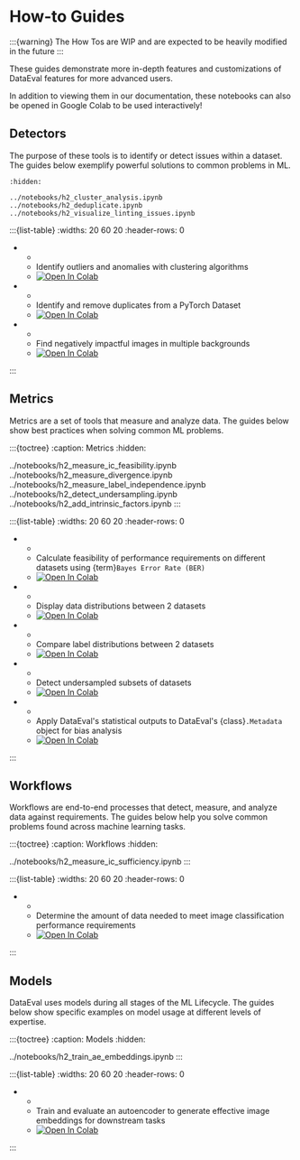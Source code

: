 # How-to Guides

:::{warning}
The How Tos are WIP and are expected to be heavily modified in the future
:::

These guides demonstrate more in-depth features and customizations of DataEval
features for more advanced users.

In addition to viewing them in our documentation, these notebooks can also be
opened in Google Colab to be used interactively!

## Detectors

The purpose of these tools is to identify or detect issues within a dataset.
The guides below exemplify powerful solutions to common problems in ML.

```{toctree}
:hidden:

../notebooks/h2_cluster_analysis.ipynb
../notebooks/h2_deduplicate.ipynb
../notebooks/h2_visualize_linting_issues.ipynb
```

:::{list-table}
:widths: 20 60 20
:header-rows: 0

- - [](../notebooks/h2_cluster_analysis.ipynb)
  - Identify outliers and anomalies with clustering algorithms
  - [![Open In Colab][colab-badge]][clst-colab]
- - [](../notebooks/h2_deduplicate.ipynb)
  - Identify and remove duplicates from a PyTorch Dataset
  - [![Open In Colab][colab-badge]][dupe-colab]
- - [](../notebooks/h2_visualize_linting_issues.ipynb)
  - Find negatively impactful images in multiple backgrounds
  - [![Open In Colab][colab-badge]][lint-colab]

:::

[clst-colab]: https://colab.research.google.com/github/aria-ml/dataeval/blob/v0.90.1/docs/source/notebooks/h2_cluster_analysis.ipynb
[dupe-colab]: https://colab.research.google.com/github/aria-ml/dataeval/blob/v0.90.1/docs/source/notebooks/h2_deduplicate.ipynb
[lint-colab]: https://colab.research.google.com/github/aria-ml/dataeval/blob/v0.90.1/docs/source/notebooks/h2_visualize_linting_issues.ipynb

## Metrics

Metrics are a set of tools that measure and analyze data.
The guides below show best practices when solving common ML problems.

:::{toctree}
:caption: Metrics
:hidden:

../notebooks/h2_measure_ic_feasibility.ipynb
../notebooks/h2_measure_divergence.ipynb
../notebooks/h2_measure_label_independence.ipynb
../notebooks/h2_detect_undersampling.ipynb
../notebooks/h2_add_intrinsic_factors.ipynb
:::

:::{list-table}
:widths: 20 60 20
:header-rows: 0

- - [](../notebooks/h2_measure_ic_feasibility.ipynb)
  - Calculate feasibility of performance requirements on
    different datasets using {term}`Bayes Error Rate (BER)`
  - [![Open In Colab][colab-badge]][ber-colab]
- - [](../notebooks/h2_measure_divergence.ipynb)
  - Display data distributions between 2 datasets
  - [![Open In Colab][colab-badge]][div-colab]
- - [](../notebooks/h2_measure_label_independence.ipynb)
  - Compare label distributions between 2 datasets
  - [![Open In Colab][colab-badge]][lbl-colab]
- - [](../notebooks/h2_detect_undersampling.ipynb)
  - Detect undersampled subsets of datasets
  - [![Open In Colab][colab-badge]][cov-colab]
- - [](../notebooks/h2_add_intrinsic_factors.ipynb)
  - Apply DataEval's statistical outputs to
    DataEval's {class}`.Metadata` object for bias analysis
  - [![Open In Colab][colab-badge]][imd-colab]

:::

[ber-colab]: https://colab.research.google.com/github/aria-ml/dataeval/blob/v0.90.1/docs/source/notebooks/h2_measure_ic_feasibility.ipynb
[div-colab]: https://colab.research.google.com/github/aria-ml/dataeval/blob/v0.90.1/docs/source/notebooks/h2_measure_divergence.ipynb
[lbl-colab]: https://colab.research.google.com/github/aria-ml/dataeval/blob/v0.90.1/docs/source/notebooks/h2_measure_label_independence.ipynb
[cov-colab]: https://colab.research.google.com/github/aria-ml/dataeval/blob/v0.90.1/docs/source/notebooks/h2_detect_undersampling.ipynb
[imd-colab]: https://colab.research.google.com/github/aria-ml/dataeval/blob/v0.90.1/docs/source/notebooks/h2_add_intrinsic_factors.ipynb

## Workflows

Workflows are end-to-end processes that detect, measure,
and analyze data against requirements.
The guides below help you solve common problems found across machine learning tasks.

:::{toctree}
:caption: Workflows
:hidden:

../notebooks/h2_measure_ic_sufficiency.ipynb
:::

:::{list-table}
:widths: 20 60 20
:header-rows: 0

- - [](../notebooks/h2_measure_ic_sufficiency.ipynb)
  - Determine the amount of data needed to meet
    image classification performance requirements
  - [![Open In Colab][colab-badge]][suff-colab]

:::

[suff-colab]: https://colab.research.google.com/github/aria-ml/dataeval/blob/v0.90.1/docs/source/notebooks/h2_measure_ic_sufficiency.ipynb

## Models

DataEval uses models during all stages of the ML Lifecycle.
The guides below show specific examples on model usage at different levels of expertise.

:::{toctree}
:caption: Models
:hidden:

../notebooks/h2_train_ae_embeddings.ipynb
:::

:::{list-table}
:widths: 20 60 20
:header-rows: 0

- - [](../notebooks/h2_train_ae_embeddings.ipynb)
  - Train and evaluate an autoencoder to generate effective
    image embeddings for downstream tasks
  - [![Open In Colab][colab-badge]][ae-colab]

:::

[ae-colab]: https://colab.research.google.com/github/aria-ml/dataeval/blob/v0.90.1/docs/source/notebooks/h2_train_ae_embeddings.ipynb

<!-- Google collab badge icon for all collab links -->

[colab-badge]: https://colab.research.google.com/assets/colab-badge.svg
